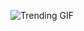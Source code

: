 ![Trending GIF](https://media4.giphy.com/media/fryY00CO4xCz4uJuDQ/giphy.gif?cid=8bb21772p556naiycqbcr38l7ilv5sulq7xioasalkwxfw5m&ep=v1_gifs_search&rid=giphy.gif&ct=g)
